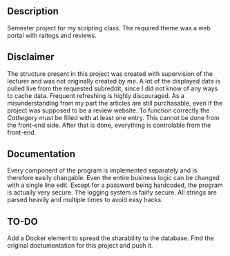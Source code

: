 ## Description
Semester project for my scripting class.
The required theme was a web portal with raitngs and reviews.

## Disclaimer
The structure present in this project was created with supervision of the lecturer and was not originally created by me.
A lot of the displayed data is pulled live from the requested subreddit, since I did not know of any ways to cache data. Frequent refreshing is highly discouraged.
As a misunderstanding from my part the articles are still purchasable, even if the project was supposed to be a review website.
To function correctly the *Cathegory* must be filled with at least one entry. This cannot be done from the front-end side. After that is done, everything is controlable from the front-end.

## Documentation
Every component of the program is implemented separately and is therefore easily changable. Even the entire business logic can be changed with a single line edit. Except for a password being hardcoded, the program is actually very secure. The logging system is fairly secure. All strings are parsed heavily and multiple times to avoid easy hacks.

## TO-DO
Add a Docker element to spread the sharability to the database.
Find the original doctumentation for this project and push it.